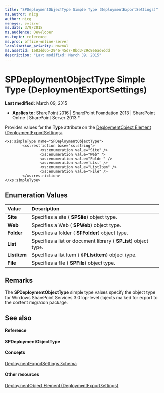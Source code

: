 ```yaml
---
title: "SPDeploymentObjectType Simple Type (DeploymentExportSettings)"
ms.author: nicg
author: nicg
manager: soliver
ms.date: 3/9/2015
ms.audience: Developer
ms.topic: reference
ms.prod: office-online-server
localization_priority: Normal
ms.assetid: 1e83dd6b-2946-45d7-8bd3-29c8e6ad6ddd
description: "Last modified: March 09, 2015"
---
```


# SPDeploymentObjectType Simple Type (DeploymentExportSettings)

 **Last modified:** March 09, 2015 
  
 * **Applies to:** SharePoint 2016 | SharePoint Foundation 2013 | SharePoint Online | SharePoint Server 2013 * 
  
Provides values for the **Type** attribute on the [DeploymentObject Element (DeploymentExportSettings)](deploymentobject-element-deploymentexportsettings.md). 
  
```
<xs:simpleType name="SPDeploymentObjectType">
        <xs:restriction base="xs:string">
                <xs:enumeration value="Site" />
                <xs:enumeration value="Web" /> 
                <xs:enumeration value="Folder" />
                <xs:enumeration value="List" /> 
                <xs:enumeration value="ListItem" />
                <xs:enumeration value="File" />
        </xs:restriction>
</xs:simpleType>

```

## Enumeration Values

|**Value**|**Description**|
|:-----|:-----|
|**Site** <br/> |Specifies a site ( **SPSite**) object type.  <br/> |
|**Web** <br/> |Specifies a Web ( **SPWeb**) object type.  <br/> |
|**Folder** <br/> |Specifies a folder ( **SPFolder**) object type.  <br/> |
|**List** <br/> |Specifies a list or document library ( **SPList**) object type.  <br/> |
|**ListItem** <br/> |Specifies a list item ( **SPListItem**) object type.  <br/> |
|**File** <br/> |Specifies a file ( **SPFile**) object type.  <br/> |
   
## Remarks

The **SPDeploymentObjectType** simple type values specify the object type for Windows SharePoint Services 3.0 top-level objects marked for export to the content migration package. 
  
## See also

#### Reference

 **SPDeploymentObjectType**
#### Concepts

[DeploymentExportSettings Schema](deploymentexportsettings-schema.md)
#### Other resources

[DeploymentObject Element (DeploymentExportSettings)](deploymentobject-element-deploymentexportsettings.md)

